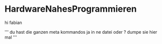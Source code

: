 # HardwareNahesProgrammieren
hi fabian


'''
du hast die ganzen meta kommandos ja in ne datei oder ? 
dumpe sie hier mal 
'''
